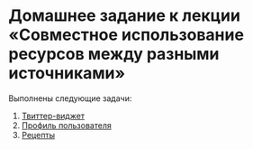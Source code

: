 # Домашнее задание к лекции «Cовместное использование ресурсов между разными источниками»
Выполнены следующие задачи:

1. [Твиттер-виджет](./twitter/js/twitter.js)
2. [Профиль пользователя](./profile/js/profile.js)
3. [Рецепты](./food/js/food.js)
